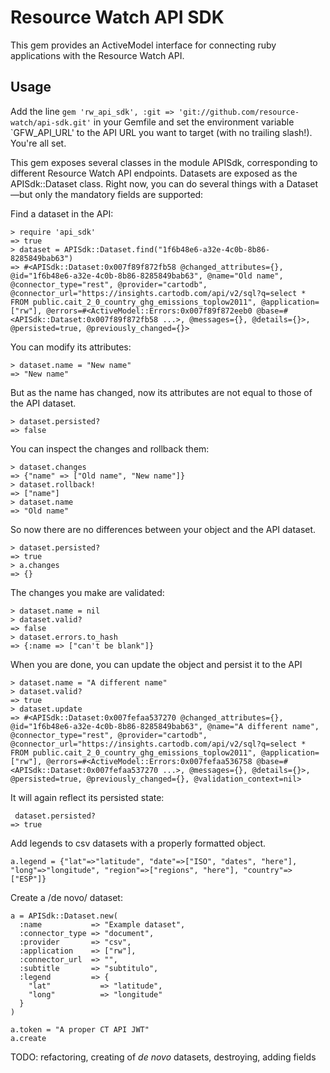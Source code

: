 # Resource Watch API SDK

This gem provides an ActiveModel interface for connecting ruby applications with the Resource Watch API.

## Usage

Add the line `gem 'rw_api_sdk', :git => 'git://github.com/resource-watch/api-sdk.git'` in your Gemfile and set the environment variable `GFW_API_URL' to the API URL you want to target (with no trailing slash!). You're all set.

This gem exposes several classes in the module APISdk, corresponding to different Resource Watch API endpoints. Datasets are exposed as the APISdk::Dataset class. Right now, you can do several things with a Dataset &mdash;but only the mandatory fields are supported:


Find a dataset in the API:


```
> require 'api_sdk'
=> true 
> dataset = APISdk::Dataset.find("1f6b48e6-a32e-4c0b-8b86-8285849bab63")      
=> #<APISdk::Dataset:0x007f89f872fb58 @changed_attributes={}, @id="1f6b48e6-a32e-4c0b-8b86-8285849bab63", @name="Old name", @connector_type="rest", @provider="cartodb", @connector_url="https://insights.cartodb.com/api/v2/sql?q=select * FROM public.cait_2_0_country_ghg_emissions_toplow2011", @application=["rw"], @errors=#<ActiveModel::Errors:0x007f89f872eeb0 @base=#<APISdk::Dataset:0x007f89f872fb58 ...>, @messages={}, @details={}>, @persisted=true, @previously_changed={}>
```

You can modify its attributes:


```
> dataset.name = "New name"
=> "New name" 
```

But as the name has changed, now its attributes are not equal to those of the API dataset.


```
> dataset.persisted?
=> false
```

You can inspect the changes and rollback them:
```
> dataset.changes
=> {"name" => ["Old name", "New name"]}
> dataset.rollback!
=> ["name"]
> dataset.name
=> "Old name"
```

So now there are no differences between your object and the API dataset.


```
> dataset.persisted?
=> true
> a.changes
=> {}
```

The changes you make are validated:


```
> dataset.name = nil
> dataset.valid?
=> false
> dataset.errors.to_hash
=> {:name => ["can't be blank"]}
```

When you are done, you can update the object and persist it to the API

``` 
> dataset.name = "A different name"
> dataset.valid?
=> true
> dataset.update
=> #<APISdk::Dataset:0x007fefaa537270 @changed_attributes={}, @id="1f6b48e6-a32e-4c0b-8b86-8285849bab63", @name="A different name", @connector_type="rest", @provider="cartodb", @connector_url="https://insights.cartodb.com/api/v2/sql?q=select * FROM public.cait_2_0_country_ghg_emissions_toplow2011", @application=["rw"], @errors=#<ActiveModel::Errors:0x007fefaa536758 @base=#<APISdk::Dataset:0x007fefaa537270 ...>, @messages={}, @details={}>, @persisted=true, @previously_changed={}, @validation_context=nil>                                                       

```

It will again reflect its persisted state:

``` 
 dataset.persisted?
=> true
```

Add legends to csv datasets with a properly formatted object.

```
a.legend = {"lat"=>"latitude", "date"=>["ISO", "dates", "here"], "long"=>"longitude", "region"=>["regions", "here"], "country"=>["ESP"]}
```															     
Create a /de novo/ dataset:

```
a = APISdk::Dataset.new(
  :name           => "Example dataset",
  :connector_type => "document",
  :provider       => "csv",
  :application    => ["rw"],
  :connector_url  => "",
  :subtitle       => "subtitulo",
  :legend         => {
    "lat"           => "latitude",
    "long"          => "longitude"
  }
)

a.token = "A proper CT API JWT"
a.create
```



TODO: refactoring, creating of _de novo_ datasets, destroying, adding fields
